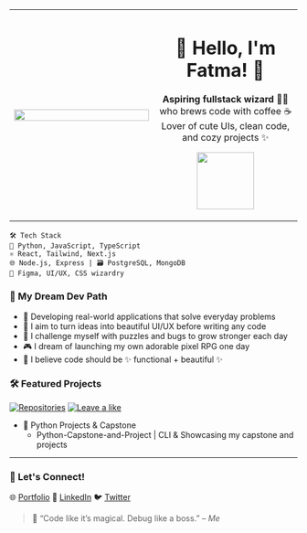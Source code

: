 <table>
  <tr>
    <td width="50%">
      <img src="https://i.pinimg.com/1200x/34/93/97/34939700d99f11b4eba851924d999f6c.jpg" width="100%"/>
    </td>
    <td>
      <h1 align="center">🍓 Hello, I'm Fatma! 🌸</h1>
      <p align="center">
        <strong>Aspiring fullstack wizard 🧙‍♀️</strong> who brews code with coffee ☕<br/>
        Lover of cute UIs, clean code, and cozy projects ✨
      </p>
      <p align="center">
      <img src='https://media3.giphy.com/media/v1.Y2lkPTc5MGI3NjExeW9oZzEzbmtxcGN3ejViMHhsOWY2MGVqYzR4NGQwbDdrMnNpbjM0MiZlcD12MV9pbnRlcm5hbF9naWZfYnlfaWQmY3Q9Zw/VbnUQpnihPSIgIXuZv/giphy.gif'
     width='100'/>
  </p>
    </td>
  </tr>
</table>


```
🛠 Tech Stack
🧠 Python, JavaScript, TypeScript
⚛️ React, Tailwind, Next.js
🌐 Node.js, Express | 🗃 PostgreSQL, MongoDB
🎨 Figma, UI/UX, CSS wizardry
```

### 🌟 My Dream Dev Path

- 🌙 Developing real-world applications that solve everyday problems
- 🎨 I aim to turn ideas into beautiful UI/UX before writing any code
- 🧠 I challenge myself with puzzles and bugs to grow stronger each day
- 🎮 I dream of launching my own adorable pixel RPG one day
- 🧁 I believe code should be ✨ functional + beautiful ✨


### 🛠 Featured Projects

  [![Repositories](https://img.shields.io/badge/Repositories-❤️-white)](https://github.com/Peachy114?tab=repositories)
  [![Leave a like](https://img.shields.io/badge/Leave%20a%20like-☕-white)](https://github.com/Peachy114)

- 🐍 Python Projects & Capstone  
  - Python-Capstone-and-Project | CLI & Showcasing my capstone and projects


<hr/>

### 🌸 Let's Connect!

🌐 [Portfolio](https://fatma-portfolio-n58033p0n-peachy114s-projects.vercel.app/)
💼 [LinkedIn](https://www.linkedin.com/in/fatmagabuya/)
🐦 [Twitter](https://twitter.com/PeachyPeachy_1)

> 💬 “Code like it’s magical. Debug like a boss.” – *Me*



